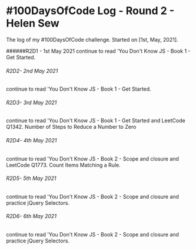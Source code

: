 # #100DaysOfCode Log - Round 2 - Helen Sew

The log of my #100DaysOfCode challenge. Started on [1st, May, 2021].

######R2D1 - 1st May 2021
continue to read 'You Don't Know JS - Book 1 - Get Started. 

###### R2D2- 2nd May 2021
continue to read 'You Don't Know JS - Book 1 - Get Started. 

###### R2D3- 3rd May 2021
continue to read 'You Don't Know JS - Book 1 - Get Started and LeetCode Q1342. Number of Steps to Reduce a Number to Zero

###### R2D4- 4th May 2021
continue to read 'You Don't Know JS - Book 2 -  Scope and closure and LeetCode Q1773. Count Items Matching a Rule.

###### R2D5- 5th May 2021
continue to read 'You Don't Know JS - Book 2 -  Scope and closure and practice jQuery Selectors. 

###### R2D6- 6th May 2021
continue to read 'You Don't Know JS - Book 2 -  Scope and closure and practice jQuery Selectors. 
